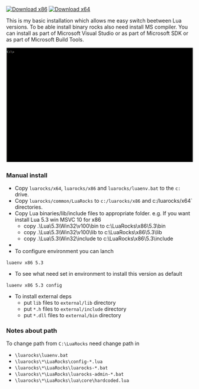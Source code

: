 
[![Download x86](https://img.shields.io/badge/Download-x86-blue.svg)](https://ci.appveyor.com/api/projects/moteus/lua-windows-environment/artifacts/LuaEnv-x86-0.1.0.exe?branch=master)
[![Download x64](https://img.shields.io/badge/Download-x64-blue.svg)](https://ci.appveyor.com/api/projects/moteus/lua-windows-environment/artifacts/LuaEnv-x64-0.1.0.exe?branch=master)

This is my basic installation which allows me easy switch beetween Lua versions.
To be able install binary rocks also need install MS compiler.
You can install as part of Microsoft Visual Studio or as part of Microsoft SDK
or as part of Microsoft Build Tools.

![Screenshot](image/luaver.gif)

### Manual install
 * Copy `luarocks/x64`, `luarocks/x86` and `luarocks/luaenv.bat` to the `c:` drive.
 * Copy `luarocks/common/LuaRocks` to `c:/luarocks/x86` and c:/luarocks/x64` directories.
 * Copy Lua binaries/lib/include files to appropriate folder.
    e.g. If you want install Lua 5.3 win MSVC 10 for x86
     - copy .\Lua\5.3\Win32\v100\bin to c:\LuaRocks\x86\5.3\bin
     - copy .\Lua\5.3\Win32\v100\lib to c:\LuaRocks\x86\5.3\lib
     - copy .\Lua\5.3\Win32\include to c:\LuaRocks\x86\5.3\include
 * 
 * To configure environment you can lanch 
  ```
  luaenv x86 5.3
  ```
 * To see what need set in environment to install this version as default
  ```
  luaenv x86 5.3 config
  ```
 * To install external deps
   - put `lib` files to `external/lib` directory
   - put `*.h` files to `external/include` directory
   - put `*.dll` files to `external/bin` directory

### Notes about path
  To change path from `C:\LuaRocks` need change path in
  * `\luarocks\luaenv.bat`
  * `\luarocks\*\LuaRocks\config-*.lua`
  * `\luarocks\*\LuaRocks\luarocks-*.bat`
  * `\luarocks\*\LuaRocks\luarocks-admin-*.bat`
  * `\luarocks\*\LuaRocks\lua\core\hardcoded.lua`
